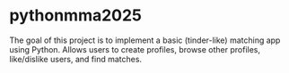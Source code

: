 # pythonmma2025
The goal of this project is to implement a basic (tinder-like) matching app using Python. Allows users to create profiles, browse other profiles, like/dislike users, and find matches. 
